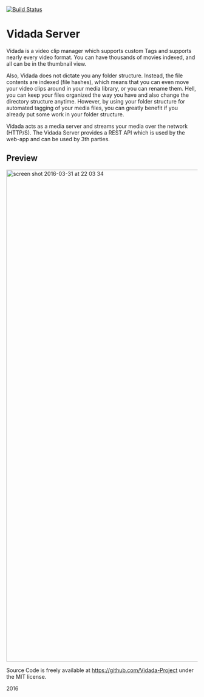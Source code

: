 [![Build Status](https://travis-ci.org/Vidada-Project/Vidada-Server.svg?branch=master)](https://travis-ci.org/Vidada-Project/Vidada-Server)

Vidada Server
=======

Vidada is a video clip manager which supports custom Tags and supports nearly every video format. You can have thousands of movies indexed, and all can be in the thumbnail view.

Also, Vidada does not dictate you any folder structure. Instead, the file contents are indexed (file hashes), which means that you can even move your video clips around in your media library, or you can rename them. Hell, you can keep your files organized the way you have and also change the directory structure anytime. However, by using your folder structure for automated tagging of your media files, you can greatly benefit if you already put some work in your folder structure.

Vidada acts as a media server and streams your media over the network (HTTP/S). The Vidada Server provides a REST API which is used by the web-app and can be used by 3th parties.

## Preview

<img width="1293" alt="screen shot 2016-03-31 at 22 03 34" src="https://cloud.githubusercontent.com/assets/439313/14189264/a4839842-f78c-11e5-918a-34ef5188a711.png">


Source Code is freely available at https://github.com/Vidada-Project under the MIT license.

2016
